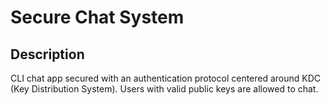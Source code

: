 # Secure Chat System

## Description
CLI chat app secured with an authentication protocol centered around KDC (Key Distribution System). Users with valid public keys are allowed to chat.
